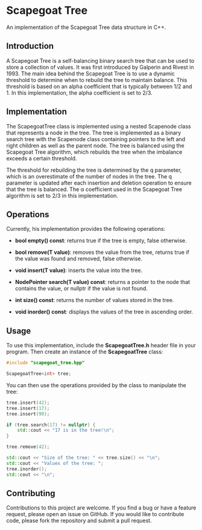 
# Scapegoat Tree

An implementation of the Scapegoat Tree data structure in C++.


## Introduction

A Scapegoat Tree is a self-balancing binary search tree that can be used to store a collection of values. It was first introduced by Galperin and Rivest in 1993. The main idea behind the Scapegoat Tree is to use a dynamic threshold to determine when to rebuild the tree to maintain balance. This threshold is based on an alpha coefficient that is typically between 1/2 and 1. In this implementation, the alpha coefficient is set to 2/3.
## Implementation

The ScapegoatTree class is implemented using a nested Scapenode class that represents a node in the tree. The tree is implemented as a binary search tree with the Scapenode class containing pointers to the left and right children as well as the parent node. The tree is balanced using the Scapegoat Tree algorithm, which rebuilds the tree when the imbalance exceeds a certain threshold.

The threshold for rebuilding the tree is determined by the q parameter, which is an overestimate of the number of nodes in the tree. The q parameter is updated after each insertion and deletion operation to ensure that the tree is balanced. The α coefficient used in the Scapegoat Tree algorithm is set to 2/3 in this implementation.

## Operations
Currently, his implementation provides the following operations:

* **bool empty() const**: returns true if the tree is empty, false otherwise.

* **bool remove(T value)**: removes the value from the tree, returns true if the value was found and removed, false otherwise.

* **void insert(T value)**: inserts the value into the tree.
* **NodePointer search(T value) const**: returns a pointer to the node that contains the value, or nullptr if the value is not found.
* **int size() const**: returns the number of values stored in the tree.
* **void inorder() const**: displays the values of the tree in ascending order.

## Usage

To use this implementation, include the **ScapegoatTree.h** header file in your program. Then create an instance of the **ScapegoatTree** class:

```cpp
#include "scapegoat_tree.hpp"

ScapegoatTree<int> tree;
```

You can then use the operations provided by the class to manipulate the tree:

```cpp
tree.insert(42);
tree.insert(17);
tree.insert(99);

if (tree.search(17) != nullptr) {
    std::cout << "17 is in the tree!\n";
}

tree.remove(42);

std::cout << "Size of the tree: " << tree.size() << "\n";
std::cout << "Values of the tree: ";
tree.inorder();
std::cout << "\n";
```

## Contributing

Contributions to this project are welcome. If you find a bug or have a feature request, please open an issue on GitHub. If you would like to contribute code, please fork the repository and submit a pull request.
